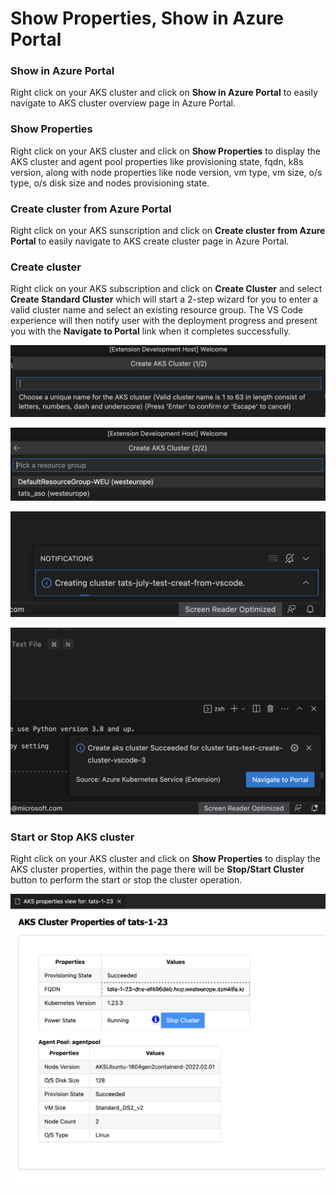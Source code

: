 # Show Properties, Show in Azure Portal

### Show in Azure Portal

Right click on your AKS cluster and click on **Show in Azure Portal** to easily navigate to AKS cluster overview page in Azure Portal.

### Show Properties

Right click on your AKS cluster and click on **Show Properties** to display the AKS cluster and agent pool properties like provisioning state, fqdn, k8s version, along with node properties like node version, vm type, vm size, o/s type, o/s disk size and nodes provisioning state.

### Create cluster from Azure Portal

Right click on your AKS sunscription and click on **Create cluster from Azure Portal** to easily navigate to AKS create cluster page in Azure Portal.

### Create cluster

Right click on your AKS subscription and click on **Create Cluster** and select **Create Standard Cluster** which will start a 2-step wizard for you to enter a valid cluster name and select an existing resource group. The VS Code experience will then notify user with the deployment progress and present you with the **Navigate to Portal** link when it completes successfully.

![Step 1: Create Cluster Name](../resources/vscode-create-cluster-step-1.png)

![Step 2: Select ResourceGroup Name](../resources/vscode-create-cluster-step-2.png)

![Creation message notification](../resources/vscode-creating-notification.png)

![Successful Creation](../resources/vscode-creation-successful.png)

### Start or Stop AKS cluster

Right click on your AKS cluster and click on **Show Properties** to display the AKS cluster properties, within the page there will be **Stop/Start Cluster** button to perform the start or stop the cluster operation.

![Start or Stop Cluster From Properties Webview](../resources/aks-startstop-cluster.png)
